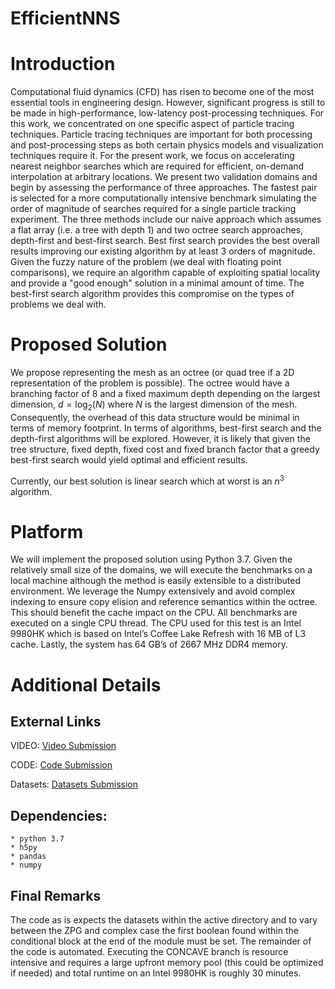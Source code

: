 # EfficientNNS

# Introduction

Computational fluid dynamics (CFD) has risen to become one of the most
essential tools in engineering design. However, significant progress is
still to be made in high-performance, low-latency post-processing
techniques. For this work, we concentrated on one specific aspect of
particle tracing techniques. Particle tracing techniques are important
for both processing and post-processing steps as both certain physics
models and visualization techniques require it. For the present work, we
focus on accelerating nearest neighbor searches which are required for
efficient, on-demand interpolation at arbitrary locations. We present
two validation domains and begin by assessing the performance of three
approaches. The fastest pair is selected for a more computationally
intensive benchmark simulating the order of magnitude of searches
required for a single particle tracking experiment. The three methods
include our naive approach which assumes a flat array (i.e. a tree with
depth 1) and two octree search approaches, depth-first and best-first
search. Best first search provides the best overall results improving
our existing algorithm by at least 3 orders of magnitude. Given the
fuzzy nature of the problem (we deal with floating point comparisons),
we require an algorithm capable of exploiting spatial locality and
provide a "good enough" solution in a minimal amount of time. The
best-first search algorithm provides this compromise on the types of
problems we deal with.

# Proposed Solution

We propose representing the mesh as an octree (or quad tree if a 2D
representation of the problem is possible). The octree would have a
branching factor of 8 and a fixed maximum depth depending on the largest
dimension, *d* = log<sub>2</sub>(*N*) where *N* is the largest dimension
of the mesh. Consequently, the overhead of this data structure would be
minimal in terms of memory footprint. In terms of algorithms, best-first
search and the depth-first algorithms will be explored. However, it is
likely that given the tree structure, fixed depth, fixed cost and fixed
branch factor that a greedy best-first search would yield optimal and
efficient results.

Currently, our best solution is linear search which at worst is an
*n*<sup>3</sup> algorithm.

# Platform

We will implement the proposed solution using Python 3.7. Given the
relatively small size of the domains, we will execute the benchmarks on
a local machine although the method is easily extensible to a
distributed environment. We leverage the Numpy extensively and avoid
complex indexing to ensure copy elision and reference semantics within
the octree. This should benefit the cache impact on the CPU. All
benchmarks are executed on a single CPU thread. The CPU used for this
test is an Intel 9980HK which is based on Intel’s Coffee Lake Refresh
with 16 MB of L3 cache. Lastly, the system has 64 GB’s of 2667 MHz DDR4
memory.

# Additional Details
## External Links
VIDEO: [Video Submission](https://youtu.be/7vhpBWoc-jA)

CODE: [Code Submission](https://github.com/ChristianLagares/EfficientNNS)

Datasets: [Datasets Submission](https://drive.google.com/drive/folders/1js7Fztupj2vYdCGmRYHZ1hAaV1gS60IX?usp=sharing)


## Dependencies:
    * python 3.7
    * h5py
    * pandas
    * numpy

## Final Remarks
The code as is expects the datasets within the active directory and to vary between the ZPG and complex case the first boolean found within the conditional block at the end of the module must be set. The remainder of the code is automated. Executing the CONCAVE branch is resource intensive and requires a large upfront memory pool (this could be optimized if needed) and total runtime on an Intel 9980HK is roughly 30 minutes.
